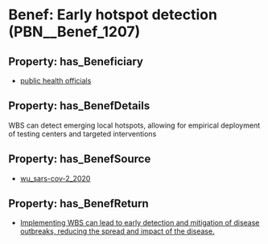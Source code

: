 # Benef: __Early hotspot detection__ (PBN__Benef_1207)

## Property: has_Beneficiary

* [public health officials](../Stakeholder/PBN__Stakeholder_310)

## Property: has_BenefDetails

WBS can detect emerging local hotspots, allowing for empirical deployment of testing centers and targeted interventions

## Property: has_BenefSource

* [wu_sars-cov-2_2020](../Article/PBN__Article_251)

## Property: has_BenefReturn

* [Implementing WBS can lead to early detection and mitigation of disease outbreaks, reducing the spread and impact of the disease.](../BenefReturn/PBN__BenefReturn_1350)

